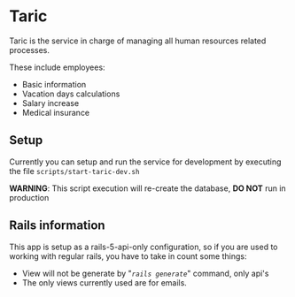 # Taric

Taric is the service in charge of managing all human resources related processes.

These include employees:

* Basic information
* Vacation days calculations
* Salary increase
* Medical insurance


## Setup

Currently you can setup and run the service for development by executing the file `scripts/start-taric-dev.sh`

**WARNING**: This script execution will re-create the database, **DO NOT** run in production


## Rails information

This app is setup as a rails-5-api-only configuration, so if you are used to working with regular rails, you have to take in count some things:
* View will not be generate by "_`rails generate`_" command, only api's
* The only views currently used are for emails.


